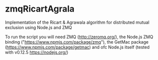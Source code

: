 # zmqRicartAgrala
Implementation of the Ricart & Agrawala algorithm for distributed mutual exclusion using Node.js and ZMQ

To run the script you will need ZMQ (http://zeromq.org/), the Node.js ZMQ binding ("https://www.npmjs.com/package/zmq"), the GetMac package (https://www.npmjs.com/package/getmac) and ofc Node.js itself (tested with v0.12.5 https://nodejs.org/)